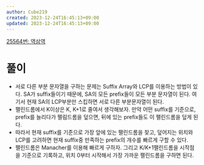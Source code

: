 ```yaml
---
author: Cube219
created: 2023-12-24T16:45:13+09:00
updated: 2023-12-24T16:45:13+09:00
---
```


[25564번: 역삼역](https://www.acmicpc.net/problem/25564)

# 풀이

* 서로 다른 부분 문자열을 구하는 문제는 Suffix Array와 LCP를 이용하는 방법이 있다. SA가 suffix들이기 때문에, SA의 모든 prefix들이 모든 부분 문자열이 된다. 여기서 현재 SA의 LCP부분만 스킵하면 서로 다른 부분문자열이 된다.
* 팰린드롬에서 K이상은 K, K+1로 줄여서 생각해보자. 만약 어떤 suffix를 기준으로, prefix를 늘리다가 팰림드롬을 덮으면, 뒤에 있는 prefix들도 이 팰린드롬을 덮게 된다.
* 따라서 현재 suffix를 기준으로 가장 앞에 있는 팰린드롬을 찾고, 덮어지는 위치와 LCP를 고려하면 현재 suffix중 만족하는 prefix의 개수를 빠르게 구할 수 있다.
* 팰린드롬은 Manacher를 이용해 빠르게 구하자. 그리고 K/K+1팰린드롬을 시작점을 기준으로 기록하고, 위치 0부터 시작해서 가장 가까운 팰린드롬을 구하면 된다.